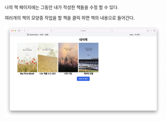 
나의 책 페이지에는 그동안 내가 작성한 책들을 수정 할  수 있다.

여러개의 책의 모양중 작업을 할 책을 클릭 하면 책의 내용으로 들어간다.

![내의책 그림](my_books.png)
